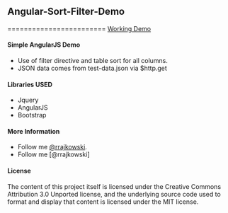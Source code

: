 ## Angular-Sort-Filter-Demo
========================
[Working Demo](https://rubenr.us/projects/angular-sort-filter/index.html)


#### Simple AngularJS Demo
 * Use of filter directive and table sort for all columns.
 * JSON data comes from test-data.json via $http.get

#### Libraries USED
* Jquery
* AngularJS
* Bootstrap

#### More Information
  * Follow me [@rrajkowski](https://twitter.com/rrajkowski).
  * Follow me [@rrajkowski]
#### License
The content of this project itself is licensed under the Creative Commons Attribution 3.0 Unported license, and the underlying source code used to format and display that content is licensed under the MIT license.

